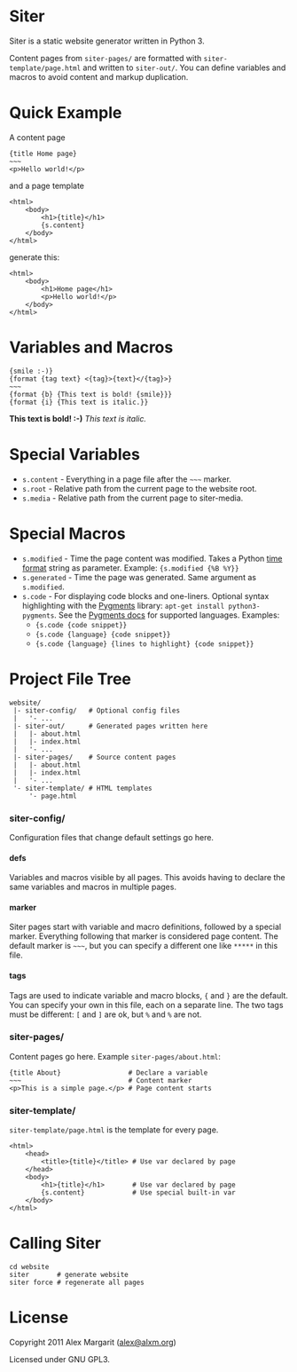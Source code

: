 # Siter

Siter is a static website generator written in Python 3.

Content pages from `siter-pages/` are formatted with `siter-template/page.html` and written to `siter-out/`. You can define variables and macros to avoid content and markup duplication.

# Quick Example

A content page

    {title Home page}
    ~~~
    <p>Hello world!</p>

and a page template

    <html>
        <body>
            <h1>{title}</h1>
            {s.content}
        </body>
    </html>

generate this:

    <html>
        <body>
            <h1>Home page</h1>
            <p>Hello world!</p>
        </body>
    </html>


# Variables and Macros

    {smile :-)}
    {format {tag text} <{tag}>{text}</{tag}>}
    ~~~
    {format {b} {This text is bold! {smile}}}
    {format {i} {This text is italic.}}

**This text is bold! :-)** *This text is italic.*

# Special Variables

* `s.content` - Everything in a page file after the `~~~` marker.
* `s.root` - Relative path from the current page to the website root.
* `s.media` - Relative path from the current page to siter-media.

# Special Macros

* `s.modified` - Time the page content was modified. Takes a Python [time format](http://strftime.org/) string as parameter. Example: `{s.modified {%B %Y}}`
* `s.generated` - Time the page was generated. Same argument as `s.modified`.
* `s.code` - For displaying code blocks and one-liners. Optional syntax highlighting with the [Pygments](http://pygments.org/) library: `apt-get install python3-pygments`. See the [Pygments docs](http://pygments.org/docs/lexers/) for supported languages. Examples:
    * `{s.code {code snippet}}`
    * `{s.code {language} {code snippet}}`
    * `{s.code {language} {lines to highlight} {code snippet}}`

# Project File Tree

    website/
     |- siter-config/   # Optional config files
     |   '- ...
     |- siter-out/      # Generated pages written here
     |   |- about.html
     |   |- index.html
     |   '- ...
     |- siter-pages/    # Source content pages
     |   |- about.html
     |   |- index.html
     |   '- ...
     '- siter-template/ # HTML templates
         '- page.html

### siter-config/

Configuration files that change default settings go here.

#### defs

Variables and macros visible by all pages. This avoids having to declare the same variables and macros in multiple pages.

#### marker

Siter pages start with variable and macro definitions, followed by a special marker. Everything following that marker is considered page content. The default marker is `~~~`, but you can specify a different one like `*****` in this file.

#### tags

Tags are used to indicate variable and macro blocks, `{` and `}` are the default. You can specify your own in this file, each on a separate line. The two tags must be different: `[` and `]` are ok, but `%` and `%` are not.

### siter-pages/

Content pages go here. Example `siter-pages/about.html`:

    {title About}                 # Declare a variable
    ~~~                           # Content marker
    <p>This is a simple page.</p> # Page content starts

### siter-template/

`siter-template/page.html` is the template for every page.

    <html>
        <head>
            <title>{title}</title> # Use var declared by page
        </head>
        <body>
            <h1>{title}</h1>       # Use var declared by page
            {s.content}            # Use special built-in var
        </body>
    </html>

# Calling Siter

    cd website
    siter       # generate website
    siter force # regenerate all pages

# License

Copyright 2011 Alex Margarit (alex@alxm.org)

Licensed under GNU GPL3.

